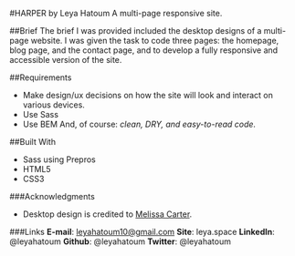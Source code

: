 #HARPER by Leya Hatoum
A multi-page responsive site.

##Brief
The brief I was provided included the desktop designs of a multi-page website. I was given the task to code three pages: the homepage, blog page, and the contact page, and to develop a fully responsive and accessible version of the site.

##Requirements
- Make design/ux decisions on how the site will look and interact on various devices.
- Use Sass
- Use BEM
And, of course: *clean, DRY, and easy-to-read code.*

##Built With
- Sass using Prepros
- HTML5
- CSS3

###Acknowledgments
- Desktop design is credited to [Melissa Carter](http://www.melissacarterdesign.com/).

###Links
**E-mail**: leyahatoum10@gmail.com
**Site**: leya.space
**LinkedIn**: @leyahatoum
**Github**: @leyahatoum
**Twitter**: @leyahatoum
